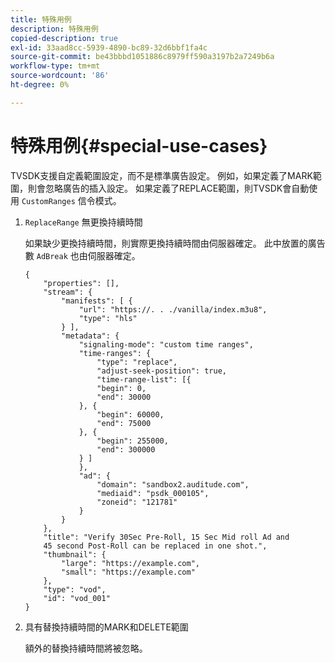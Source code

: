 ```yaml
---
title: 特殊用例
description: 特殊用例
copied-description: true
exl-id: 33aad8cc-5939-4890-bc89-32d6bbf1fa4c
source-git-commit: be43bbbd1051886c8979ff590a3197b2a7249b6a
workflow-type: tm+mt
source-wordcount: '86'
ht-degree: 0%

---
```


# 特殊用例{#special-use-cases}

TVSDK支援自定義範圍設定，而不是標準廣告設定。 例如，如果定義了MARK範圍，則會忽略廣告的插入設定。 如果定義了REPLACE範圍，則TVSDK會自動使用 `CustomRanges` 信令模式。

1. `ReplaceRange` 無更換持續時間

   如果缺少更換持續時間，則實際更換持續時間由伺服器確定。 此中放置的廣告數 `AdBreak` 也由伺服器確定。

   ```
   {
       "properties": [],
       "stream": {
           "manifests": [ {
               "url": "https://. . ./vanilla/index.m3u8",
               "type": "hls"
           } ],
           "metadata": {
               "signaling-mode": "custom time ranges",
               "time-ranges": {
                   "type": "replace",
                   "adjust-seek-position": true,
                   "time-range-list": [{
                   "begin": 0,
                   "end": 30000
               }, {
                   "begin": 60000,
                   "end": 75000
               }, {
                   "begin": 255000,
                   "end": 300000
               } ]
               },
               "ad": {             
                   "domain": "sandbox2.auditude.com",
                   "mediaid": "psdk_000105",
                   "zoneid": "121781"
               }     
           }
       },
       "title": "Verify 30Sec Pre-Roll, 15 Sec Mid roll Ad and 
       45 second Post-Roll can be replaced in one shot.",
       "thumbnail": {
           "large": "https://example.com",
           "small": "https://example.com"
       },
       "type": "vod",
       "id": "vod_001"
   }
   ```

1. 具有替換持續時間的MARK和DELETE範圍

   額外的替換持續時間將被忽略。
